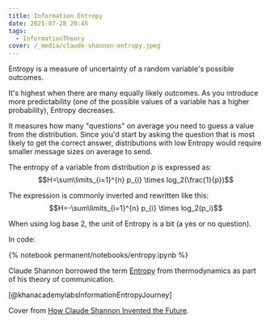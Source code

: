 ```yaml
---
title: Information Entropy
date: 2021-07-28 20:45
tags:
  - InformationTheory
cover: /_media/claude-shannon-entropy.jpeg
---
```


Entropy is a measure of uncertainty of a random variable's possible outcomes.

It's highest when there are many equally likely outcomes. As you introduce more predictability (one of the possible values of a variable has a higher probability), Entropy decreases.

It measures how many "questions" on average you need to guess a value from the distribution. Since you'd start by asking the question that is most likely to get the correct answer, distributions with low Entropy would require smaller message sizes on average to send.

The entropy of a variable from distribution $p$ is expressed as: $$H=\sum\limits_{i=1}^{n} p_{i} \times log_2(\frac{1}{p})$$

 The expression is commonly inverted and rewritten like this: $$H=-\sum\limits_{i=1}^{n} p_{i} \times log_2(p_i)$$

When using log base 2, the unit of Entropy is a bit (a yes or no question).

In code:

{% notebook permanent/notebooks/entropy.ipynb %}

Claude Shannon borrowed the term [Entropy](permanent/entropy.md) from thermodynamics as part of his theory of communication.

[@khanacademylabsInformationEntropyJourney]

Cover from [How Claude Shannon Invented the Future](https://www.quantamagazine.org/how-claude-shannons-information-theory-invented-the-future-20201222/).